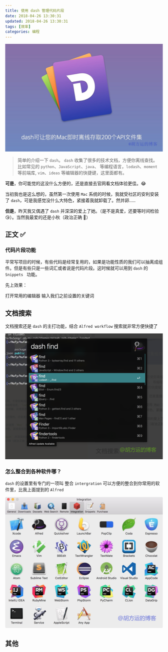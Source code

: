 ```yaml
---
title: 使用 dash 管理代码片段
date: 2018-04-26 13:30:31
updated: 2018-04-26 13:30:31
tags: [效率]
categories: 编程
---
```


![](/media/15247871971918.jpg)



> 简单的介绍一下 `dash`。
> `dash` 收集了很多的技术文档，方便你离线查找。 比如常见的 `python`、`JavaScript`、`java`、 等编程语言，`lodash`、`moment` 等前端库, `vim`、`ideas` 等编辑器的快捷键，这里面都有。

**可是**，你可能觉的这没什么方便的，还是直接去官网看文档体验更佳。😂

当初我也是这么想的，虽然第一次使用 `Mac` 系统的时候，我就受社区的安利安装了 `dash`，可是我感觉没什么大特色，紧接着我就卸载了。然并卵.....

**但是**，昨天我又偶遇了 `dash` 并深深的爱上了她。（是不是真爱，还要等时间检验 😘）。当然我最爱的还是小秋（政治正确 🙏）

## 正文 ✅
### 代码片段功能

平常写项目的时候，有些代码是经常复用的，如果是功能性质的我们可以抽离成组件。但是有些只是一些词汇或者说是代码片段。这时候就可以用到 `dash` 的 `Snippets ` 功能。

先上效果：

打开常用的编辑器 输入我们之前设置的关键词

## 文档搜索

文档搜索还是 `dash` 的主打功能，结合 `Alfred workflow` 搜索就非常方便快捷了

![WX20180427-083701@2x_gaitubao_com_watermark -1-](/media/WX20180427-083701@2x_gaitubao_com_watermark%20-1-.png)

### 怎么整合到各种软件哪？

`dash` 的设置里有专门的一项叫 整合 `intergration` 可以方便的整合到你常用的软件里，比我上面提到的 `Alfred`

![15247896484997_gaitubao_com_watermark](/media/15247896484997_gaitubao_com_watermark.jpg)

## 其他





